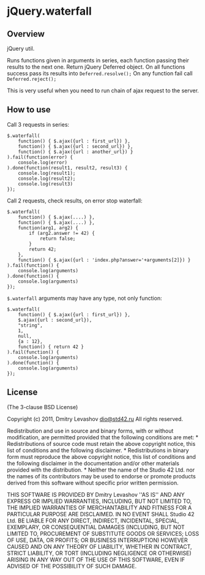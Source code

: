 jQuery.waterfall
==================

Overview
--------
jQuery util.

Runs functions given in arguments in series, each function passing their results to the next one.
Return jQuery Deferred object.
On all functions success pass its results into `Deferred.resolve();`
On any function fail call `Deferred.reject();`

This is very useful when you need to run chain of ajax request to the server.

How to use
----------

Call 3 requests in series:

	$.waterfall(
		function() { $.ajax({url : first_url}) },
		function() { $.ajax({url : second_url}) },
		function() { $.ajax({url : another_url}) }
	).fail(function(error) {
		console.log(error)
	).done(function(result1, result2, result3) {
		console.log(result1);
		console.log(result2);
		console.log(result3)
	});

Call 2 requests, check results, on error stop waterfall:

	$.waterfall(
		function() { $.ajax(....) },
		function() { $.ajax(....) },
		function(arg1, arg2) {
			if (arg2.answer != 42) {
				return false;
			}
			return 42;
		},
		function() { $.ajax({url : 'index.php?answer='+arguments[2]}) }
	).fail(function() {
		console.log(arguments)
	).done(function() {
		console.log(arguments)
	});

`$.waterfall` arguments may have any type, not only function:

	$.waterfall(
		function() { $.ajax({url : first_url}) },
		$.ajax({url : second_url}),
		"string",
		1,
		null,
		{a : 12},
		function() { return 42 }
	).fail(function() {
		console.log(arguments)
	).done(function() {
		console.log(arguments)
	});


License
-------

(The 3-clause BSD License)

Copyright (c) 2011, Dmitry Levashov <dio@std42.ru>
All rights reserved.

Redistribution and use in source and binary forms, with or without
modification, are permitted provided that the following conditions are met:
    * Redistributions of source code must retain the above copyright
      notice, this list of conditions and the following disclaimer.
    * Redistributions in binary form must reproduce the above copyright
      notice, this list of conditions and the following disclaimer in the
      documentation and/or other materials provided with the distribution.
    * Neither the name of the Studio 42 Ltd. nor the
      names of its contributors may be used to endorse or promote products
      derived from this software without specific prior written permission.

THIS SOFTWARE IS PROVIDED BY Dmitry Levashov ''AS IS'' AND ANY
EXPRESS OR IMPLIED WARRANTIES, INCLUDING, BUT NOT LIMITED TO, THE IMPLIED
WARRANTIES OF MERCHANTABILITY AND FITNESS FOR A PARTICULAR PURPOSE ARE
DISCLAIMED. IN NO EVENT SHALL Studio 42 Ltd. BE LIABLE FOR ANY
DIRECT, INDIRECT, INCIDENTAL, SPECIAL, EXEMPLARY, OR CONSEQUENTIAL DAMAGES
(INCLUDING, BUT NOT LIMITED TO, PROCUREMENT OF SUBSTITUTE GOODS OR SERVICES;
LOSS OF USE, DATA, OR PROFITS; OR BUSINESS INTERRUPTION) HOWEVER CAUSED AND
ON ANY THEORY OF LIABILITY, WHETHER IN CONTRACT, STRICT LIABILITY, OR TORT
(INCLUDING NEGLIGENCE OR OTHERWISE) ARISING IN ANY WAY OUT OF THE USE OF THIS
SOFTWARE, EVEN IF ADVISED OF THE POSSIBILITY OF SUCH DAMAGE.
